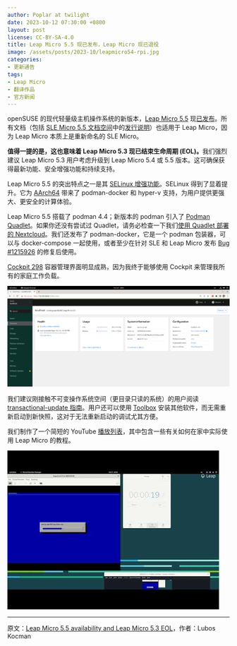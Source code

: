 ```yaml
---
author: Poplar at twilight
date: 2023-10-12 07:30:00 +0800
layout: post
license: CC-BY-SA-4.0
title: Leap Micro 5.5 现已发布，Leap Micro 现已退役
image: /assets/posts/2023-10/leapmicro54-rpi.jpg
categories:
- 更新通告
tags:
- Leap Micro
- 翻译作品
- 官方新闻
---
```


openSUSE 的现代轻量级主机操作系统的新版本，[Leap Micro 5.5] 现[已发布]。所有文档（包括 [SLE Micro 5.5 文档空间]中的[发行说明]）也适用于 Leap Micro，因为 Leap Micro 本质上是重新命名的 SLE Micro。

[Leap Micro 5.5]: https://get.opensuse.org/leapmicro/5.5/
[已发布]: https://en.opensuse.org/openSUSE:Roadmap#Schedule_for_openSUSE_Leap_Micro_5.5
[发行说明]: https://www.suse.com/releasenotes/x86_64/SLE-Micro/5.5/index.html
[SLE Micro 5.5 文档空间]: https://documentation.suse.com/sle-micro/5.5/

<strong>值得一提的是，这也意味着 Leap Micro 5.3 现已结束生命周期 (EOL)。</strong>我们强烈建议 Leap Micro 5.3 用户考虑升级到 Leap Micro 5.4 或 5.5 版本。这可确保获得最新功能、安全增强功能和持续支持。

Leap Micro 5.5 的突出特点之一是其 [SELinux 增强功能]。SELinux 得到了显着提升。它为 [AArch64] 带来了 podman-docker 和 hyper-v 支持，为用户提供更强大、更安全的计算体验。

[SELinux 增强功能]: https://news.opensuse.org/2023/09/06/new-leap-micro-alpha-enhances-selinux/
[AArch64]: https://en.wikipedia.org/wiki/AArch64

Leap Micro 5.5 搭载了 podman 4.4；新版本的 podman 引入了 [Podman Quadlet]。如果你还没有尝试过 Quadlet，请务必检查一下我们[使用 Quadlet 部署的 Nextcloud]。我们还发布了 podman-docker，它是一个 podman 包装器，可以与 docker-compose 一起使用，或者至少在针对 SLE 和 Leap Micro 发布 [Bug #1215926] 的修复后使用。

[Podman Quadlet]: https://www.redhat.com/sysadmin/quadlet-podman
[Bug #1215926]: https://bugzilla.suse.com/show_bug.cgi?id=1215926
[使用 Quadlet 部署的 Nextcloud]: https://www.youtube.com/watch?v=mlqWeLkG55U

[Cockpit 298] 容器管理界面明显成熟，因为我终于能够使用 Cockpit 来管理我所有的家庭工作负载。

![](/assets/posts/2023-10/cockpit-298.png)

[Cockpit 298]: https://cockpit-project.org/blog/cockpit-298.html

我们建议刚接触不可变操作系统空间（更目录只读的系统）的用户阅读 [transactional-update 指南]。用户还可以使用 [Toolbox] 安装其​​他软件，而无需重新启动到新快照，这对于无法重新启动的调试尤其方便。

[transactional-update 指南]: https://kubic.opensuse.org/documentation/transactional-update-guide/transactional-update.html
[Toolbox]: https://kubic.opensuse.org/blog/2019-10-22-toolbox/

我们制作了一个简短的 YouTube [播放列表]，其中包含一些有关如何在家中实际使用 Leap Micro 的教程。

[播放列表]: https://www.youtube.com/watch?v=j8kWT7HSjbw&list=PL_AMhvchzBacAxIOv3_lRHBRrIUNo6Abp

![](/assets/posts/2023-10/hqdefault.jpg)

------

原文：[Leap Micro 5.5 availability and Leap Micro 5.3 EOL](https://news.opensuse.org/2023/10/12/leap-micro-55-hands-on/)，作者：Lubos Kocman